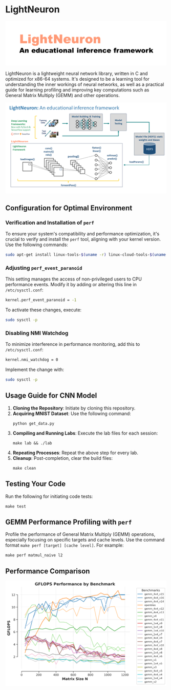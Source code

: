 # LightNeuron

![lightneuron](./img/lightneuron.png)

LightNeuron is a lightweight neural network library, written in C and optimized for x86-64 systems. It's designed to be a learning tool for understanding the inner workings of neural networks, as well as a practical guide for learning profiling and improving key computations such as General Matrix Multiply (GEMM) and other operations.

![framework](./img/framework.png)

## Configuration for Optimal Environment

### Verification and Installation of `perf`

To ensure your system's compatibility and performance optimization, it's crucial to verify and install the `perf` tool, aligning with your kernel version. Use the following commands:

```bash
sudo apt-get install linux-tools-$(uname -r) linux-cloud-tools-$(uname -r)
```

### Adjusting `perf_event_paranoid`

This setting manages the access of non-privileged users to CPU performance events. Modify it by adding or altering this line in `/etc/sysctl.conf`:

```bash
kernel.perf_event_paranoid = -1
```

To activate these changes, execute:

```bash
sudo sysctl -p
```

### Disabling NMI Watchdog

To minimize interference in performance monitoring, add this to `/etc/sysctl.conf`:

```bash
kernel.nmi_watchdog = 0
```

Implement the change with:

```bash
sudo sysctl -p
```

## Usage Guide for CNN Model

1. **Cloning the Repository**: Initiate by cloning this repository.
2. **Acquiring MNIST Dataset**: Use the following command:
   ```
   python get_data.py
   ```
3. **Compiling and Running Labs**: Execute the lab files for each session:
   ```
   make lab && ./lab
   ```
4. **Repeating Processes**: Repeat the above step for every lab.
5. **Cleanup**: Post-completion, clear the build files:
   ```
   make clean
   ```

## Testing Your Code

Run the following for initiating code tests:

```
make test
```

## GEMM Performance Profiling with `perf`

Profile the performance of General Matrix Multiply (GEMM) operations, especially focusing on specific targets and cache levels. Use the command format `make perf [target] [cache level]`. For example:

```
make perf matmul_naive l2
```

## Performance Comparison

![gflops_performance](./img/gflops_performance.png)

